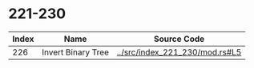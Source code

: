 # 221-230

Index | Name    | Source Code
----- | ------- | -----------
226   | Invert Binary Tree | [../src/index_221_230/mod.rs#L5](../src/index_221_230/mod.rs#L5)

